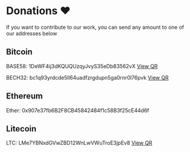 # Donations ❤️
If you want to contribute to our work, you can send any amount to one of our addresses below 

## Bitcoin
BASE58: 1DeWF4ij3dKQUQUzqyJvyS35eDb83562vX [View QR](https://www.blockchain.com/btc/address/1DeWF4ij3dKQUQUzqyJvyS35eDb83562vX)

BECH32: bc1q93yrdcde5ll64uadfzrgdupn5ga0rnr0l76pvk [View QR](https://www.blockchain.com/btc/address/bc1q93yrdcde5ll64uadfzrgdupn5ga0rnr0l76pvk)

## Ethereum

Ether: 0x907e37fb6B2F8CB45842484f1c58B3f25cE44d6f

## Litecoin

LTC: LMe7YBNxdGVwZBD12WnLwVWuTroE3jpEv8 [View QR](https://blockchair.com/litecoin/address/LMe7YBNxdGVwZBD12WnLwVWuTroE3jpEv8)
